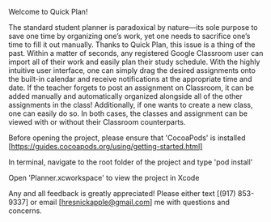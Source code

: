Welcome to Quick Plan! 

The standard student planner is paradoxical by nature—its sole purpose to save one time by organizing one’s work, yet one needs to sacrifice one’s time to fill it out manually. Thanks to Quick Plan, this issue is a thing of the past. Within a matter of seconds, any registered Google Classroom user can import all of their work and easily plan their study schedule. With the highly intuitive user interface, one can simply drag the desired assignments onto the built-in calendar and receive notifications at the appropriate time and date. If the teacher forgets to post an assignment on Classroom, it can be added manually and automatically organized alongside all of the other assignments in the class! Additionally, if one wants to create a new class, one can easily do so. In both cases, the classes and assignment can be viewed with or without their Classroom counterparts.

Before opening the project, please ensure that 'CocoaPods' is installed [https://guides.cocoapods.org/using/getting-started.html]

In terminal, navigate to the root folder of the project and type 'pod install'

Open 'Planner.xcworkspace' to view the project in Xcode

Any and all feedback is greatly appreciated! Please either text [(917) 853-9337] or email [hresnickapple@gmail.com] me with questions and concerns.
